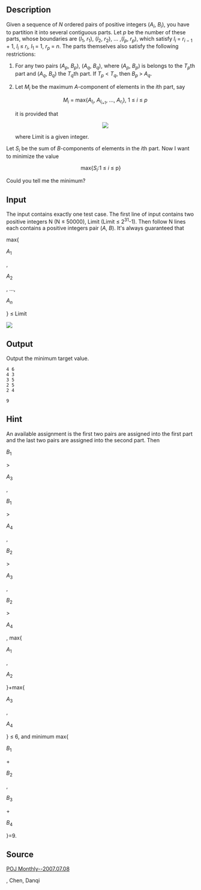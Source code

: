 <h2>Description</h2><p>Given a sequence of <i>N</i> ordered pairs of positive integers (<i>A<sub>i</sub></i>, <i>B<sub>i</sub></i>), you have to partition it into several contiguous parts. Let <i>p</i> be the number of these parts, whose boundaries are (<i>l</i><sub>1</sub>, <i>r</i><sub>1</sub>), (<i>l</i><sub>2</sub>, <i>r</i><sub>2</sub>), ... ,(<i>l<sub>p</sub></i>, <i>r<sub>p</sub></i>), which satisfy <i>l<sub>i </sub></i>=<i> r<sub>i − </sub></i><sub>1 </sub>+ 1, <i>l<sub>i </sub></i>≤<i> r<sub>i</sub></i>, <i>l</i><sub>1<i> </i></sub>= 1, <i>r<sub>p </sub></i>= <i>n</i>. The parts themselves also satisfy the following restrictions:</p><ol><li><p>For any two pairs (<i>A<sub>p</sub></i>, <i>B<sub>p</sub></i>), (<i>A<sub>q</sub></i>,<i> B<sub>q</sub></i>), where (<i>A<sub>p</sub></i>,<i> B<sub>p</sub></i>) is belongs to the <i>T<sub>p</sub></i>th part and (<i>A<sub>q</sub></i>, <i>B<sub>q</sub></i>) the <i>T<sub>q</sub></i>th part. If <i>T<sub>p</sub> </i>&lt;<i> T<sub>q</sub></i>, then <i>B<sub>p </sub></i>&gt;<i> A<sub>q</sub></i>.</p></li><li><p>Let <i>M<sub>i</sub></i> be the maximum <i>A</i>-component of elements in the <i>i</i>th part, say</p><p align="center"><i>M<sub>i</sub></i> = max{<i>A<sub>l<sub>i</sub></sub></i>, <i>A<sub>l<sub>i+</sub></sub></i><sub><sub>1</sub></sub>, ..., <i>A<sub>r<sub>i</sub></sub></i>}, 1 ≤ <i>i</i> ≤ <i>p</i></p><p>it is provided that</p><p align="center"><img src="formula?tex=%5Csum_%7Bi%3D1%7D%5EpM_i%5Cleq%5Cmathrm%7BLimit%7D"> </p><p>where Limit is a given integer.</p></li></ol><p>Let <i>S<sub>i</sub></i> be the sum of <i>B</i>-components of elements in the <i>i</i>th part. Now I want to minimize the value</p><p align="center">max{<i>S<sub>i</sub></i>:1 ≤ <i>i</i> ≤ p} </p><p>Could you tell me the minimum?</p><h2>Input</h2><p>The input contains exactly one test case. The first line of input contains two positive integers N (N ≤ 50000), Limit (Limit ≤ 2<sup>31</sup>-1). Then follow N lines each contains a positive integers pair (<i>A</i>, <i>B</i>). It's always guaranteed that</p><p> max{</p><i>A</i><sub>1</sub><p>, </p><i>A</i><sub>2</sub><p>, ..., </p><i>A<sub>n</sub></i><p>} ≤ Limit</p><img src="formula?tex=%5Csum_%7Bi%3D1%7D%5EnB_i%5Cleq2%5E%7B31%7D-1"><h2>Output</h2><p>Output the minimum target value.</p><pre><code class="language-input1">4 6
4 3
3 5
2 5
2 4
</code></pre><pre><code class="language-output1">9</code></pre><h2>Hint</h2><p>An available assignment is the first two pairs are assigned into the first part and the last two pairs are assigned into the second part. Then </p><i>B</i><sub>1</sub><p> &gt; </p><i>A</i><sub>3</sub><p>, </p><i>B</i><sub>1</sub><p> &gt; </p><i>A</i><sub>4</sub><p>, </p><i>B</i><sub>2</sub><p> &gt; </p><i>A</i><sub>3</sub><p>, </p><i>B</i><sub>2</sub><p> &gt; </p><i>A</i><sub>4</sub><p>, max{</p><i>A</i><sub>1</sub><p>, </p><i>A</i><sub>2</sub><p>}+max{</p><i>A</i><sub>3</sub><p>, </p><i>A</i><sub>4</sub><p>} ≤ 6, and minimum max{</p><i>B</i><sub>1</sub><p>+</p><i>B</i><sub>2</sub><p>, </p><i>B</i><sub>3</sub><p>+</p><i>B</i><sub>4</sub><p>}=9.</p><h2>Source</h2><a href="searchproblem?field=source&amp;key=POJ+Monthly--2007.07.08">POJ Monthly--2007.07.08</a><p>, Chen, Danqi</p>